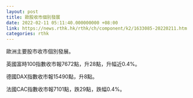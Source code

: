 ```yaml
---
layout: post
title: 歐股收市個別發展
date: 2022-02-11 05:11:40.000000000 +08:00
link: https://news.rthk.hk/rthk/ch/component/k2/1633085-20220211.htm
categories: rthk
---
```


歐洲主要股市收市個別發展。

英國富時100指數收市報7672點，升28點，升幅近0.4%。

德國DAX指數收市報15490點，升8點。

法國CAC指數收市報7101點，跌29點，跌幅0.4%。
